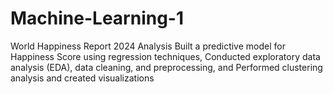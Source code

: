 # Machine-Learning-1
World Happiness Report 2024 Analysis
Built a predictive model for Happiness Score using regression techniques,
Conducted exploratory data analysis (EDA), data cleaning, and preprocessing, and
Performed clustering analysis and created visualizations
